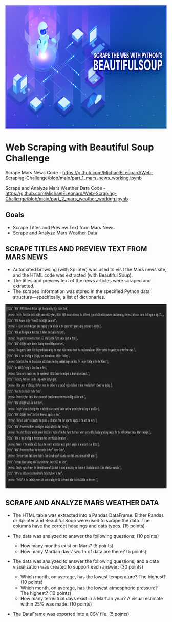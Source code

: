 <img src="Pics/Header.png" width="796" height="383">

# Web Scraping with Beautiful Soup Challenge
Scrape Mars News Code - https://github.com/MichaelELeonard/Web-Scraping-Challenge/blob/main/part_1_mars_news_working.ipynb

Scrape and Analyze Mars Weather Data Code - https://github.com/MichaelELeonard/Web-Scraping-Challenge/blob/main/part_2_mars_weather_working.ipynb

## Goals
* Scrape Titles and Preview Text from Mars News
* Scrape and Analyze Mars Weather Data

## SCRAPE TITLES AND PREVIEW TEXT FROM MARS NEWS

* Automated browsing (with Splinter) was used to visit the Mars news site, and the HTML code was extracted (with Beautiful Soup).
* The titles and preview text of the news articles were scraped and extracted.
* The scraped information was stored in the specified Python data structure—specifically, a list of dictionaries.
<img src="Pics/Results list A.png" width="1565" height="574">




## SCRAPE AND ANALYZE MARS WEATHER DATA
* The HTML table was extracted into a Pandas DataFrame. Either Pandas or Splinter and Beautiful Soup were used to scrape the data. The columns have the correct headings and data types. (15 points)
* The data was analyzed to answer the following questions: (10 points)
  * How many months exist on Mars? (5 points)
  * How many Martian days' worth of data are there? (5 points)

 
* The data was analyzed to answer the following questions, and a data visualization was created to support each answer: (30 points)
  * Which month, on average, has the lowest temperature? The highest? (10 points)
  * Which month, on average, has the lowest atmospheric pressure? The highest? (10 points)
  * How many terrestrial days exist in a Martian year? A visual estimate within 25% was made. (10 points)
* The DataFrame was exported into a CSV file. (5 points)

